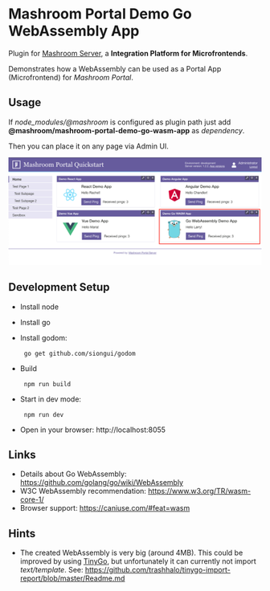 
# Mashroom Portal Demo Go WebAssembly App

Plugin for [Mashroom Server](https://www.mashroom-server.com), a **Integration Platform for Microfrontends**. 

Demonstrates how a WebAssembly can be used as a Portal App (Microfrontend) for _Mashroom Portal_.

## Usage

If *node_modules/@mashroom* is configured as plugin path just add **@mashroom/mashroom-portal-demo-go-wasm-app** as *dependency*.

Then you can place it on any page via Admin UI.

![Mashroom Portal](screenshot.png)

## Development Setup

 * Install node
 * Install go 
 * Install godom:
        
        go get github.com/siongui/godom
        
 * Build
 
        npm run build 
 
 * Start in dev mode:
  
        npm run dev
        
 * Open in your browser: http://localhost:8055

## Links

 * Details about Go WebAssembly: https://github.com/golang/go/wiki/WebAssembly
 * W3C WebAssembly recommendation: https://www.w3.org/TR/wasm-core-1/
 * Browser support: https://caniuse.com/#feat=wasm
 
 ## Hints
 
  * The created WebAssembly is very big (around 4MB). This could be improved by using [TinyGo](https://tinygo.org/), 
    but unfortunately it can currently not import *text/template*. See: https://github.com/trashhalo/tinygo-import-report/blob/master/Readme.md
